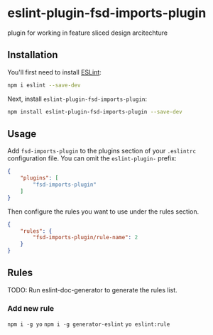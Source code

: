 # eslint-plugin-fsd-imports-plugin

plugin for working in feature sliced design arcitechture

## Installation

You'll first need to install [ESLint](https://eslint.org/):

```sh
npm i eslint --save-dev
```

Next, install `eslint-plugin-fsd-imports-plugin`:

```sh
npm install eslint-plugin-fsd-imports-plugin --save-dev
```

## Usage

Add `fsd-imports-plugin` to the plugins section of your `.eslintrc` configuration file. You can omit the `eslint-plugin-` prefix:

```json
{
    "plugins": [
        "fsd-imports-plugin"
    ]
}
```


Then configure the rules you want to use under the rules section.

```json
{
    "rules": {
        "fsd-imports-plugin/rule-name": 2
    }
}
```

## Rules

<!-- begin auto-generated rules list -->
TODO: Run eslint-doc-generator to generate the rules list.
<!-- end auto-generated rules list -->

### Add new rule

`npm i -g yo`
`npm i -g generator-eslint`
`yo eslint:rule`
